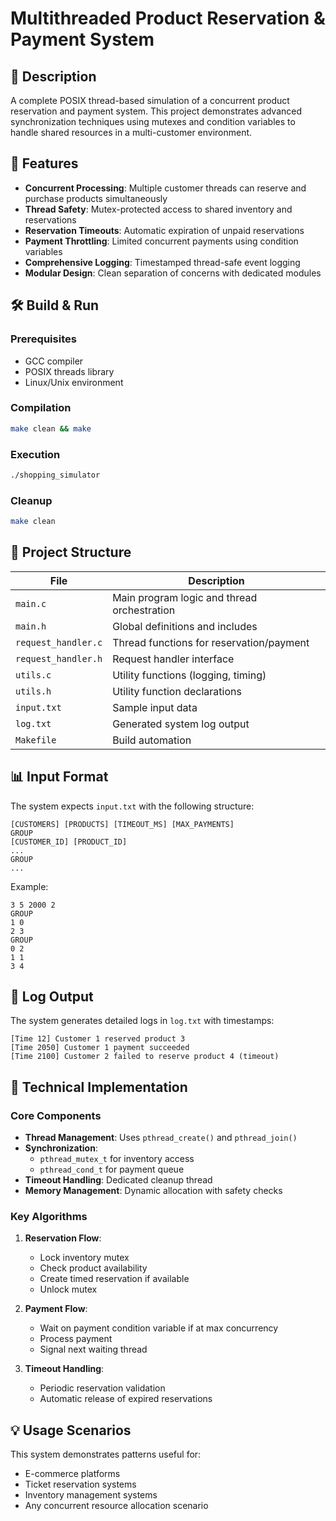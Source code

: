 # Multithreaded Product Reservation & Payment System

## 📝 Description
A complete POSIX thread-based simulation of a concurrent product reservation and payment system. This project demonstrates advanced synchronization techniques using mutexes and condition variables to handle shared resources in a multi-customer environment.

## 🌟 Features
- **Concurrent Processing**: Multiple customer threads can reserve and purchase products simultaneously
- **Thread Safety**: Mutex-protected access to shared inventory and reservations
- **Reservation Timeouts**: Automatic expiration of unpaid reservations
- **Payment Throttling**: Limited concurrent payments using condition variables
- **Comprehensive Logging**: Timestamped thread-safe event logging
- **Modular Design**: Clean separation of concerns with dedicated modules

## 🛠️ Build & Run

### Prerequisites
- GCC compiler
- POSIX threads library
- Linux/Unix environment

### Compilation
```bash
make clean && make
```

### Execution
```bash
./shopping_simulator
```

### Cleanup
```bash
make clean
```

## 📂 Project Structure
| File               | Description                                  |
|--------------------|----------------------------------------------|
| `main.c`           | Main program logic and thread orchestration |
| `main.h`           | Global definitions and includes             |
| `request_handler.c`| Thread functions for reservation/payment    |
| `request_handler.h`| Request handler interface                   |
| `utils.c`         | Utility functions (logging, timing)         |
| `utils.h`         | Utility function declarations               |
| `input.txt`       | Sample input data                           |
| `log.txt`         | Generated system log output                 |
| `Makefile`        | Build automation                            |

## 📊 Input Format
The system expects `input.txt` with the following structure:
```
[CUSTOMERS] [PRODUCTS] [TIMEOUT_MS] [MAX_PAYMENTS]
GROUP
[CUSTOMER_ID] [PRODUCT_ID]
...
GROUP
...
```

Example:
```
3 5 2000 2
GROUP
1 0
2 3
GROUP
0 2
1 1
3 4
```

## 📜 Log Output
The system generates detailed logs in `log.txt` with timestamps:
```
[Time 12] Customer 1 reserved product 3
[Time 2050] Customer 1 payment succeeded
[Time 2100] Customer 2 failed to reserve product 4 (timeout)
```

## 🔧 Technical Implementation
### Core Components
- **Thread Management**: Uses `pthread_create()` and `pthread_join()`
- **Synchronization**: 
  - `pthread_mutex_t` for inventory access
  - `pthread_cond_t` for payment queue
- **Timeout Handling**: Dedicated cleanup thread
- **Memory Management**: Dynamic allocation with safety checks

### Key Algorithms
1. **Reservation Flow**:
   - Lock inventory mutex
   - Check product availability
   - Create timed reservation if available
   - Unlock mutex

2. **Payment Flow**:
   - Wait on payment condition variable if at max concurrency
   - Process payment
   - Signal next waiting thread

3. **Timeout Handling**:
   - Periodic reservation validation
   - Automatic release of expired reservations

## 💡 Usage Scenarios
This system demonstrates patterns useful for:
- E-commerce platforms
- Ticket reservation systems
- Inventory management systems
- Any concurrent resource allocation scenario
